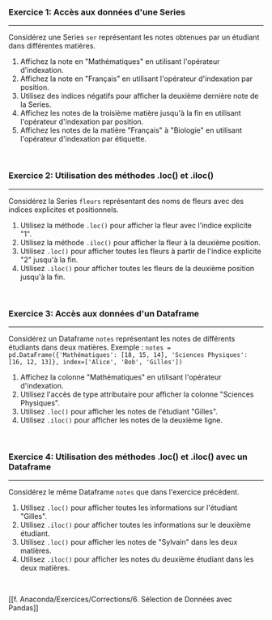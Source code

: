### Exercice 1: Accès aux données d'une Series

---

Considérez une Series `ser` représentant les notes obtenues par un étudiant dans différentes matières.

1. Affichez la note en "Mathématiques" en utilisant l'opérateur d'indexation.
2. Affichez la note en "Français" en utilisant l'opérateur d'indexation par position.
3. Utilisez des indices négatifs pour afficher la deuxième dernière note de la Series.
4. Affichez les notes de la troisième matière jusqu'à la fin en utilisant l'opérateur d'indexation par position.
5. Affichez les notes de la matière "Français" à "Biologie" en utilisant l'opérateur d'indexation par étiquette.

<br>

### Exercice 2: Utilisation des méthodes .loc() et .iloc()

---

Considérez la Series `fleurs` représentant des noms de fleurs avec des indices explicites et positionnels.

1. Utilisez la méthode `.loc()` pour afficher la fleur avec l'indice explicite "1".
2. Utilisez la méthode `.iloc()` pour afficher la fleur à la deuxième position.
3. Utilisez `.loc()` pour afficher toutes les fleurs à partir de l'indice explicite "2" jusqu'à la fin.
4. Utilisez `.iloc()` pour afficher toutes les fleurs de la deuxième position jusqu'à la fin.

<br>

### Exercice 3: Accès aux données d'un Dataframe

---

Considérez un Dataframe `notes` représentant les notes de différents étudiants dans deux matières. Exemple : `notes = pd.DataFrame({'Mathématiques': [18, 15, 14], 'Sciences Physiques': [16, 12, 13]}, index=['Alice', 'Bob', 'Gilles'])`

1. Affichez la colonne "Mathématiques" en utilisant l'opérateur d'indexation.
2. Utilisez l'accès de type attributaire pour afficher la colonne "Sciences Physiques".
3. Utilisez `.loc()` pour afficher les notes de l'étudiant "Gilles".
4. Utilisez `.iloc()` pour afficher les notes de la deuxième ligne.

<br>

### Exercice 4: Utilisation des méthodes .loc() et .iloc() avec un Dataframe

---

Considérez le même Dataframe `notes` que dans l'exercice précédent.

1. Utilisez `.loc()` pour afficher toutes les informations sur l'étudiant "Gilles".
2. Utilisez `.iloc()` pour afficher toutes les informations sur le deuxième étudiant.
3. Utilisez `.loc()` pour afficher les notes de "Sylvain" dans les deux matières.
4. Utilisez `.iloc()` pour afficher les notes du deuxième étudiant dans les deux matières.


<br>

[[f. Anaconda/Exercices/Corrections/6. Sélection de Données avec Pandas]]
